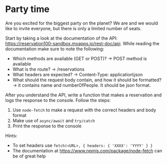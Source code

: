 # Party time

Are you excited for the biggest party on the planet? We are and we would like to invite everyone, but there is only a limited number of seats.

Start by taking a look at the documentation of the API: https://reservation100-sandbox.mxapps.io/rest-doc/api.
While reading the documentation make sure to note the following:

- Which methods are available (GET or POST)?
 -> POST method is available
- What is the route? -> /reservations
- What headers are expected? ->  Content-Type: application\json
- What should the request body contain, and how it should be formatted? 
-> it contains name and numberOfPeople. It should be json format.

After you understand the API, write a function that makes a reservation and logs the response to the console. Follow the steps:

1. Use `node-fetch` to make a request with the correct headers and body format
2. Make use of `async/await` and `try/catch`
3. Print the response to the console

Hints:

- To set headers use `fetch(<URL>, { headers: { 'XXXX': 'YYYY' } }`
- The documentation at https://www.npmjs.com/package/node-fetch can be of great help
